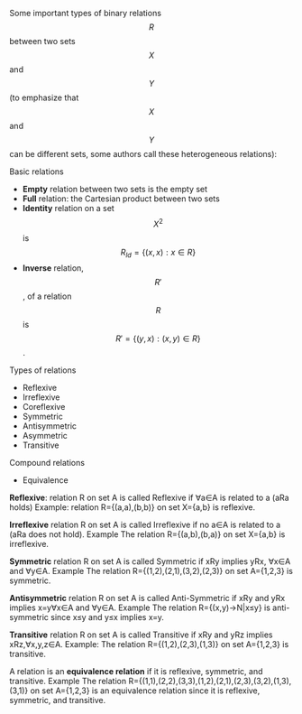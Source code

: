 Some important types of binary relations $$R$$ between two sets $$X$$ and $$Y$$ (to emphasize that $$X$$ and $$Y$$ can be different sets, some authors call these heterogeneous relations):

Basic relations
- **Empty** relation between two sets is the empty set
- **Full** relation: the Cartesian product between two sets
- **Identity** relation on a set $$X^2$$ is $$R_{Id} = \{(x,x):x\in R\}$$
- **Inverse** relation, $$R'$$, of a relation $$R$$ is $$R'=\{(y,x):(x,y)\in R\}$$.

Types of relations
- Reflexive
- Irreflexive
- Coreflexive
- Symmetric
- Antisymmetric
- Asymmetric
- Transitive

Compound relations
* Equivalence







**Reflexive**: relation R on set A is called Reflexive if ∀a∈A is related to a (aRa holds)
Example: relation R={(a,a),(b,b)} on set X={a,b} is reflexive.

**Irreflexive** relation R on set A is called Irreflexive if no a∈A is related to a (aRa does not hold).
Example
The relation R={(a,b),(b,a)} on set X={a,b} is irreflexive.

**Symmetric** relation R on set A is called Symmetric if xRy implies yRx, ∀x∈A and ∀y∈A.
Example
The relation R={(1,2),(2,1),(3,2),(2,3)} on set A={1,2,3} is symmetric.

**Antisymmetric**
relation R on set A is called Anti-Symmetric if xRy and yRx implies x=y∀x∈A and ∀y∈A.
Example
The relation R={(x,y)→N|x≤y} is anti-symmetric since x≤y and y≤x implies x=y.

**Transitive**
relation R on set A is called Transitive if xRy and yRz implies xRz,∀x,y,z∈A.
Example:
The relation R={(1,2),(2,3),(1,3)} on set A={1,2,3} is transitive.


A relation is an **equivalence relation** if it is reflexive, symmetric, and transitive.
Example
The relation R={(1,1),(2,2),(3,3),(1,2),(2,1),(2,3),(3,2),(1,3),(3,1)} on set A={1,2,3} is an equivalence relation since it is reflexive, symmetric, and transitive.

